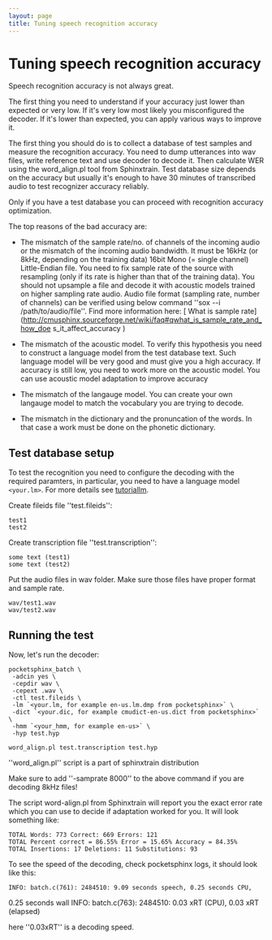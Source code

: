 ```yaml
---
layout: page 
title: Tuning speech recognition accuracy
---
```

# Tuning speech recognition accuracy

Speech recognition accuracy is not always great.

The first thing you need to understand if your accuracy just lower than 
expected or very low. If it's very low most likely you misconfigured the 
decoder. If it's lower than expected, you can apply various ways to improve it.

The first thing you should do is to collect a database of test samples and 
measure the recognition accuracy. You need to dump utterances into wav files, 
write reference text and use decoder to decode it. Then calculate WER using the 
word_align.pl tool from Sphinxtrain. Test database size depends on the accuracy 
but usually it's enough to have 30 minutes of transcribed audio to test 
recognizer accuracy reliably.

Only if you have a test database you can proceed with recognition accuracy 
optimization.

The top reasons of the bad accuracy are:


*  The mismatch of the sample rate/no. of channels of the incoming audio or the 
mismatch of the incoming audio bandwidth. It must be 16kHz (or 8kHz, depending 
on the training data) 16bit Mono (= single channel) Little-Endian file. You 
need to fix sample rate of the source with resampling (only if its rate is 
higher than that of the training data). You should not upsample a file and 
decode it with acoustic models trained on higher sampling rate audio. Audio 
file format (sampling rate, number of channels) can be verified using below 
command ''sox --i /path/to/audio/file''. Find more information here: [ What is 
sample 
rate](http://cmusphinx.sourceforge.net/wiki/faq#qwhat_is_sample_rate_and_how_doe
s_it_affect_accuracy ) 

*  The mismatch of the acoustic model. To verify this hypothesis you need to 
construct a language model from the test database text. Such language model 
will be very good and must give you a high accuracy. If accuracy is still low, 
you need to work more on the acoustic model. You can use acoustic model 
adaptation to improve accuracy

*  The mismatch of the langauge model. You can create your own langauge model 
to match the vocabulary you are trying to decode.

*  The mismatch in the dictionary and the pronuncation of the words. In that 
case a work must be done on the phonetic dictionary.

## Test database setup

To test the recognition you need to configure the decoding with the required 
paramters, in particular, you need to have a language model `<your.lm>`. For 
more details see [tutoriallm](tutoriallm).

Create fileids file ''test.fileids'':

	
	test1
	test2


Create transcription file ''test.transcription'':

	
	some text (test1)
	some text (test2)


Put the audio files in wav folder. Make sure those files have proper format and 
sample rate.

	
	wav/test1.wav
	wav/test2.wav


## Running the test

Now, let's run the decoder:

	
	pocketsphinx_batch \
	 -adcin yes \
	 -cepdir wav \
	 -cepext .wav \
	 -ctl test.fileids \
	 -lm `<your.lm, for example en-us.lm.dmp from pocketsphinx>` \
	 -dict `<your.dic, for example cmudict-en-us.dict from pocketsphinx>` \
	 -hmm `<your_hmm, for example en-us>` \
	 -hyp test.hyp
	
	word_align.pl test.transcription test.hyp


''word_align.pl'' script is a part of sphinxtrain distribution

Make sure to add ''-samprate 8000'' to the above command if you are decoding 
8kHz files!

The script word-align.pl from Sphinxtrain will report you the exact error rate 
which you can use to decide if adaptation worked for you. It will look 
something like:

	
	TOTAL Words: 773 Correct: 669 Errors: 121
	TOTAL Percent correct = 86.55% Error = 15.65% Accuracy = 84.35%
	TOTAL Insertions: 17 Deletions: 11 Substitutions: 93


To see the speed of the decoding, check pocketsphinx logs, it should look like 
this:

	
	INFO: batch.c(761): 2484510: 9.09 seconds speech, 0.25 seconds CPU, 
0.25 seconds wall
	INFO: batch.c(763): 2484510: 0.03 xRT (CPU), 0.03 xRT (elapsed)


here ''0.03xRT'' is a decoding speed.
